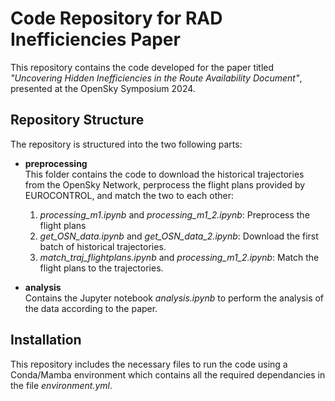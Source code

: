 # Code Repository for RAD Inefficiencies Paper
This repository contains the code developed for the paper titled *"Uncovering Hidden Inefficiencies in the Route Availability Document"*, presented at the OpenSky Symposium 2024.

## Repository Structure

The repository is structured into the two following parts:

- **preprocessing**  
  This folder contains the code to download the historical trajectories from the OpenSky Network, perprocess the flight plans provided by EUROCONTROL, and match the two to each other:
  1. *processing_m1.ipynb* and *processing_m1_2.ipynb*: Preprocess the flight plans
  2. *get_OSN_data.ipynb* and *get_OSN_data_2.ipynb*: Download the first batch of historical trajectories.
  3. *match_traj_flightplans.ipynb* and *processing_m1_2.ipynb*: Match the flight plans to the trajectories.


- **analysis**  
  Contains the Jupyter notebook *analysis.ipynb* to perform the analysis of the data according to the paper.


## Installation
This repository includes the necessary files to run the code using a Conda/Mamba environment which contains all the required dependancies in the file *environment.yml*.